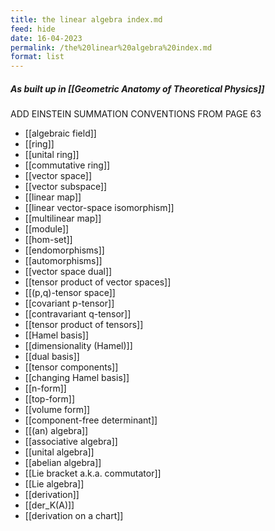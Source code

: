 ```yaml
---
title: the linear algebra index.md
feed: hide
date: 16-04-2023
permalink: /the%20linear%20algebra%20index.md
format: list
---
```



##### As built up in [[Geometric Anatomy of Theoretical Physics]]

ADD EINSTEIN SUMMATION CONVENTIONS FROM PAGE 63

- [[algebraic field]]
- [[ring]]
- [[unital ring]]
- [[commutative ring]]
- [[vector space]]
- [[vector subspace]]
- [[linear map]]
- [[linear vector-space isomorphism]]
- [[multilinear map]]
- [[module]]
- [[hom-set]]
- [[endomorphisms]]
- [[automorphisms]]
- [[vector space dual]]
- [[tensor product of vector spaces]]
- [[(p,q)-tensor space]]
- [[covariant p-tensor]]
- [[contravariant q-tensor]]
- [[tensor product of tensors]]
- [[Hamel basis]]
- [[dimensionality (Hamel)]]
- [[dual basis]]
- [[tensor components]]
- [[changing Hamel basis]]
- [[n-form]]
- [[top-form]]
- [[volume form]]
- [[component-free determinant]]
- [[(an) algebra]]
- [[associative algebra]]
- [[unital algebra]]
- [[abelian algebra]]
- [[Lie bracket a.k.a. commutator]]
- [[Lie algebra]]
- [[derivation]]
- [[der_K(A)]]
- [[derivation on a chart]]